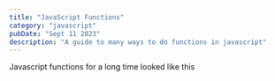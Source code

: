```yaml
---
title: "JavaScript Functions"
category: "javascript"
pubDate: "Sept 11 2023"
description: "A guide to many ways to do functions in javascript"
---
```


Javascript functions for a long time looked like this
